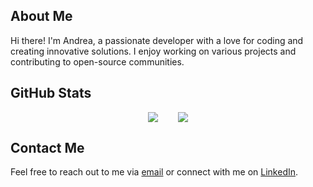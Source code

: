 ## About Me

Hi there! I'm Andrea, a passionate developer with a love for coding and creating innovative solutions. I enjoy working on various projects and contributing to open-source communities.

## GitHub Stats

<style>
  .flex {
    display: flex;
    justify-content: center;
    align-items: center;
    flex-wrap: wrap;
    gap: 2rem;
  }
</style>
<div class="flex">
    <div>
        <a href="https://github.com/anuraghazra/github-readme-stats">
            <img align="center" src="https://github-readme-stats.vercel.app/api?username=andrea11&show_icons=true&theme=transparent" />
        </a>
    </div>
    <div>
        <img align="center" src="https://github-readme-stats.vercel.app/api/top-langs/?username=andrea11&layout=compact&theme=transparent" />
    </div>
</div>

## Contact Me

Feel free to reach out to me via [email](mailto:10788630+andrea11@users.noreply.github.com) or connect with me on [LinkedIn](https://www.linkedin.com/in/andrea-accardo).

